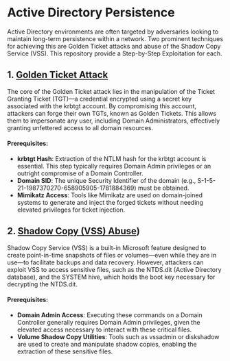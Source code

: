 # Active Directory Persistence
Active Directory environments are often targeted by adversaries looking to maintain long-term persistence within a network. Two prominent techniques for achieving this are Golden Ticket attacks and abuse of the Shadow Copy Service (VSS). This repository provide a Step-by-Step Exploitation for each.
## 1. [Golden Ticket Attack](https://github.com/MGamalCYSEC/Active-Directory-Enumeration-and-Attacks-/blob/main/AD%20Persistence/Golden%20Ticket%20Attack.md)
The core of the Golden Ticket attack lies in the manipulation of the Ticket Granting Ticket (TGT)—a credential encrypted using a secret key associated with the krbtgt account. By compromising this account, attackers can forge their own TGTs, known as Golden Tickets. This allows them to impersonate any user, including Domain Administrators, effectively granting unfettered access to all domain resources.

#### Prerequisites:
- **krbtgt Hash**: Extraction of the NTLM hash for the krbtgt account is essential. This step typically requires Domain Admin privileges or an outright compromise of a Domain Controller.
- **Domain SID**: The unique Security Identifier of the domain (e.g., S-1-5-21-1987370270-658905905-1781884369) must be obtained.
- **Mimikatz Access**: Tools like Mimikatz are used on domain-joined systems to generate and inject the forged tickets without needing elevated privileges for ticket injection.
## 2. [Shadow Copy (VSS) Abuse](https://github.com/MGamalCYSEC/Active-Directory-Enumeration-and-Attacks-/blob/main/AD%20Persistence/Shadow%20Copies.md))
Shadow Copy Service (VSS) is a built-in Microsoft feature designed to create point-in-time snapshots of files or volumes—even while they are in use—to facilitate backups and data recovery. However, attackers can exploit VSS to access sensitive files, such as the NTDS.dit (Active Directory database), and the SYSTEM hive, which holds the boot key necessary for decrypting the NTDS.dit.

#### Prerequisites:
- **Domain Admin Access**: Executing these commands on a Domain Controller generally requires Domain Admin privileges, given the elevated access necessary to interact with these critical files.
- **Volume Shadow Copy Utilities**: Tools such as vssadmin or diskshadow are used to create and manipulate shadow copies, enabling the extraction of these sensitive files.
